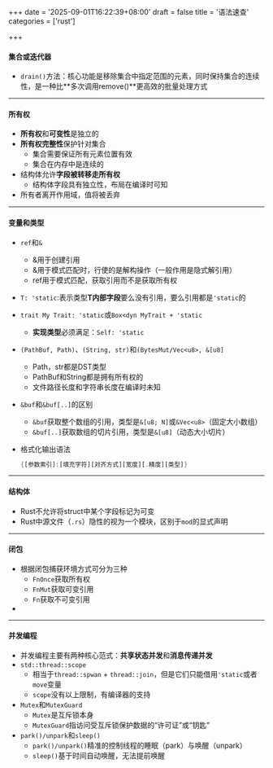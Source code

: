 +++
date = '2025-09-01T16:22:39+08:00'
draft = false
title = '语法速查'
categories = ['rust']

+++

#### 集合或迭代器

* `drain()`方法：核心功能是移除集合中指定范围的元素，同时保持集合的连续性，是一种比**多次调用remove()**更高效的批量处理方式

----------

#### 所有权

* **所有权**和**可变性**是独立的
* **所有权完整性**保护针对集合
  * 集合需要保证所有元素位置有效
  * 集合在内存中是连续的
* 结构体允许**字段被转移走所有权**
  * 结构体字段具有独立性，布局在编译时可知
* 所有者离开作用域，值将被丢弃

-----------

#### 变量和类型

* `ref`和`&`
  * &用于创建引用
  * &用于模式匹配时，行使的是解构操作（一般作用是隐式解引用）
  * ref用于模式匹配，获取引用而不是获取所有权
* `T: 'static`:表示类型**T内部字段**要么没有引用，要么引用都是`'static`的
* `trait My Trait: 'static`或`Box<dyn MyTrait + 'static`
  * **实现类型**必须满足：`Self: 'static`
* `(PathBuf, Path)`、`(String, str)`和`(BytesMut/Vec<u8>, &[u8]`
  * Path，str都是DST类型
  * PathBuf和String都是拥有所有权的
  * 文件路径长度和字符串长度在编译时未知
* `&buf`和`&buf[..]`的区别
  * `&buf`获取整个数组的引用，类型是`&[u8; N]`或`&Vec<u8>`（固定大小数组）
  * `&buf[..]`获取数组的切片引用，类型是`&[u8]`（动态大小切片）
  
* 格式化输出语法
  
  ```rust
  {[参数索引]:[填充字符][对齐方式][宽度][.精度][类型]}
  ```
  
  

--------

#### 结构体

* Rust不允许将struct中某个字段标记为可变
* Rust中源文件（`.rs`）隐性的视为一个模块，区别于`mod`的显式声明

----------

#### 闭包

* 根据闭包捕获环境方式可分为三种
  * `FnOnce`获取所有权
  * `FnMut`获取可变引用
  * `Fn`获取不可变引用
* 

-------------

#### 并发编程

* 并发编程主要有两种核心范式：**共享状态并发**和**消息传递并发**
* `std::thread::scope`
  * 相当于`thread::spwan` + `thread::join`，但是它们只能借用`'static`或者`move`变量
  * `scope`没有以上限制，有编译器的支持
* `Mutex`和`MutexGuard`
  * `Mutex`是互斥锁本身
  * `MutexGuard`指访问受互斥锁保护数据的“许可证”或“钥匙”
* `park()/unpark`和`sleep()`
  * `park()/unpark()`精准的控制线程的睡眠（park）与唤醒（unpark）
  * `sleep()`基于时间自动唤醒，无法提前唤醒
